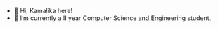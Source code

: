 - 👋 Hi, Kamalika here!
- 🌱 I’m currently a Ⅱ year Computer Science and Engineering student.
<!---
Arsynthecatastropheee/Arsynthecatastropheee is a ✨ special ✨ repository because its `README.md` (this file) appears on your GitHub profile.
You can click the Preview link to take a look at your changes.
--->
<!---
   1. need to add custom css
   2. add design related things in read me
--->

